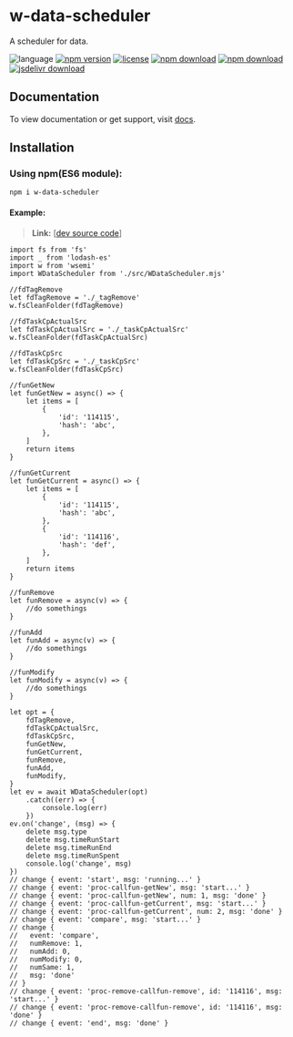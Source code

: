 # w-data-scheduler
A scheduler for data.

![language](https://img.shields.io/badge/language-JavaScript-orange.svg) 
[![npm version](http://img.shields.io/npm/v/w-data-scheduler.svg?style=flat)](https://npmjs.org/package/w-data-scheduler) 
[![license](https://img.shields.io/npm/l/w-data-scheduler.svg?style=flat)](https://npmjs.org/package/w-data-scheduler) 
[![npm download](https://img.shields.io/npm/dt/w-data-scheduler.svg)](https://npmjs.org/package/w-data-scheduler) 
[![npm download](https://img.shields.io/npm/dm/w-data-scheduler.svg)](https://npmjs.org/package/w-data-scheduler) 
[![jsdelivr download](https://img.shields.io/jsdelivr/npm/hm/w-data-scheduler.svg)](https://www.jsdelivr.com/package/npm/w-data-scheduler)

## Documentation
To view documentation or get support, visit [docs](https://yuda-lyu.github.io/w-data-scheduler/global.html).

## Installation
### Using npm(ES6 module):
```alias
npm i w-data-scheduler
```

#### Example:
> **Link:** [[dev source code](https://github.com/yuda-lyu/w-data-scheduler/blob/master/g.mjs)]
```alias
import fs from 'fs'
import _ from 'lodash-es'
import w from 'wsemi'
import WDataScheduler from './src/WDataScheduler.mjs'

//fdTagRemove
let fdTagRemove = './_tagRemove'
w.fsCleanFolder(fdTagRemove)

//fdTaskCpActualSrc
let fdTaskCpActualSrc = './_taskCpActualSrc'
w.fsCleanFolder(fdTaskCpActualSrc)

//fdTaskCpSrc
let fdTaskCpSrc = './_taskCpSrc'
w.fsCleanFolder(fdTaskCpSrc)

//funGetNew
let funGetNew = async() => {
    let items = [
        {
            'id': '114115',
            'hash': 'abc',
        },
    ]
    return items
}

//funGetCurrent
let funGetCurrent = async() => {
    let items = [
        {
            'id': '114115',
            'hash': 'abc',
        },
        {
            'id': '114116',
            'hash': 'def',
        },
    ]
    return items
}

//funRemove
let funRemove = async(v) => {
    //do somethings
}

//funAdd
let funAdd = async(v) => {
    //do somethings
}

//funModify
let funModify = async(v) => {
    //do somethings
}

let opt = {
    fdTagRemove,
    fdTaskCpActualSrc,
    fdTaskCpSrc,
    funGetNew,
    funGetCurrent,
    funRemove,
    funAdd,
    funModify,
}
let ev = await WDataScheduler(opt)
    .catch((err) => {
        console.log(err)
    })
ev.on('change', (msg) => {
    delete msg.type
    delete msg.timeRunStart
    delete msg.timeRunEnd
    delete msg.timeRunSpent
    console.log('change', msg)
})
// change { event: 'start', msg: 'running...' }
// change { event: 'proc-callfun-getNew', msg: 'start...' }
// change { event: 'proc-callfun-getNew', num: 1, msg: 'done' }
// change { event: 'proc-callfun-getCurrent', msg: 'start...' }
// change { event: 'proc-callfun-getCurrent', num: 2, msg: 'done' }
// change { event: 'compare', msg: 'start...' }
// change {
//   event: 'compare',
//   numRemove: 1,
//   numAdd: 0,
//   numModify: 0,
//   numSame: 1,
//   msg: 'done'
// }
// change { event: 'proc-remove-callfun-remove', id: '114116', msg: 'start...' }
// change { event: 'proc-remove-callfun-remove', id: '114116', msg: 'done' }
// change { event: 'end', msg: 'done' }
```
